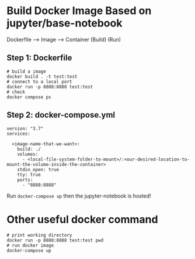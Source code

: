 # Build Docker Image Based on jupyter/base-notebook

Dockerfile —> Image —> Container
        (Build)   (Run)

## Step 1: Dockerfile
```
# build a image
docker build . -t test:test
# connect to a local port
docker run -p 8888:8888 test:test
# check 
docker compose ps
```

## Step 2: docker-compose.yml

```
version: "3.7"
services:

  <image-name-that-we-want>:
    build: ./
    volumes:
      - <local-file-system-folder-to-mount>/:<our-desired-location-to-mount-the-volume-inside-the-container>
    stdin_open: true
    tty: true
    ports:
      - "8888:8888"
```      

Run `docker-compose up` then the jupyter-notebook is hosted! 

# Other useful docker command

```
# print working directory
docker run -p 8888:8888 test:test pwd
# run docker image
docker-compose up
```
